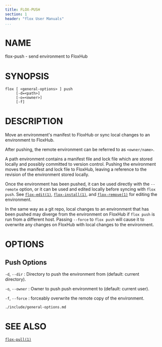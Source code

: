 ```yaml
---
title: FLOX-PUSH
section: 1
header: "flox User Manuals"
...
```



# NAME

flox-push - send environment to FloxHub

# SYNOPSIS

```
flox [ <general-options> ] push
     [-d=<path>]
     [-o=<owner>]
     [-f]
```

# DESCRIPTION

Move an environment's manifest to FloxHub or sync local changes to an
environment to FloxHub.

After pushing, the remote environment can be referred to as `<owner/name>`.

A path environment contains a manifest file and lock file which are stored
locally and possibly committed to version control.
Pushing the environment moves the manifest and lock file to FloxHub,
leaving a reference to the revision of the environment stored locally.

Once the environment has been pushed, it can be used directly with the
`--remote` option,
or it can be used and edited locally before syncing with `flox push`.
See [`flox-edit(1)`](./flox-edit.md), [`flox-install(1)`](./flox-install.md),
and [`flox-remove(1)`](./flox-remove.md) for editing the environment.

In the same way as a git repo, local changes to an environment that has been
pushed may diverge from the environment on FloxHub if `flox push` is run from a
different host.
Passing `--force` to `flox push` will cause it to overwrite any changes on
FloxHub with local changes to the environment.

# OPTIONS

## Push Options

`-d`, `--dir`
:   Directory to push the environment from (default: current directory).

`-o`, `--owner`
:   Owner to push push environment to (default: current user).

`-f`, `--force`
:   forceably overwrite the remote copy of the environment.

```{.include}
./include/general-options.md
```

# SEE ALSO

[`flox-pull(1)`](./flox-pull.md)
